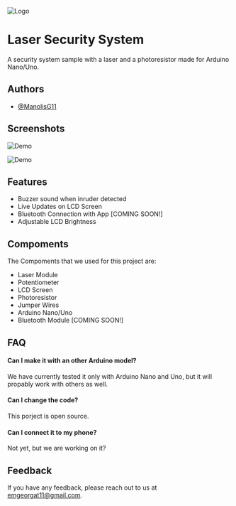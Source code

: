 
![Logo](https://i.ibb.co/wcfCcR8/Black-And-White-Minimalist-Rocket-Logo.png)


# Laser Security System

A security system sample with a laser and a photoresistor made for Arduino Nano/Uno.


## Authors

- [@ManolisG11](https://www.github.com/ManolisG11)


## Screenshots

![Demo](https://i.ibb.co/qpzT51G/0-02-05-390080f375697e4757a2c08af70ec593a7d72957671a9f929b7279ceb5a1c5d9-2e2f86ac692b9482.jpg)

![Demo](https://i.ibb.co/HHnHZwG/0-02-05-2269799632003a5c1f056fa2a6dc0aba3a7c14a81297c6742156b106aac0474e-91e8b313c3b74db1.jpg)


## Features

- Buzzer sound when inruder detected
- Live Updates on LCD Screen
- Bluetooth Connection with App [COMING SOON!]
- Adjustable LCD Brightness
## Compoments

The Compoments that we used for this project are:

- Laser Module
- Potentiometer
- LCD Screen
- Photoresistor
- Jumper Wires
- Arduino Nano/Uno
- Bluetooth Module [COMING SOON!]
## FAQ

#### Can I make it with an other Arduino model?

We have currently tested it only with Arduino Nano and Uno, but it will propably work with others as well.

#### Can I change the code?

This porject is open source.

#### Can I connect it to my phone?

Not yet, but we are working on it?


## Feedback

If you have any feedback, please reach out to us at emgeorgat11@gmail.com.

